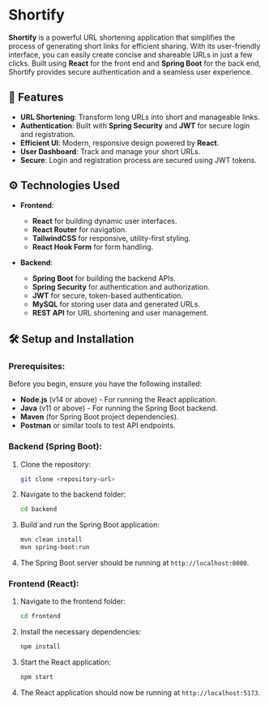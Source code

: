 # Shortify

**Shortify** is a powerful URL shortening application that simplifies the process of generating short links for efficient sharing. With its user-friendly interface, you can easily create concise and shareable URLs in just a few clicks. Built using **React** for the front end and **Spring Boot** for the back end, Shortify provides secure authentication and a seamless user experience.

## 🚀 Features
- **URL Shortening**: Transform long URLs into short and manageable links.
- **Authentication**: Built with **Spring Security** and **JWT** for secure login and registration.
- **Efficient UI**: Modern, responsive design powered by **React**.
- **User Dashboard**: Track and manage your short URLs.
- **Secure**: Login and registration process are secured using JWT tokens.

## ⚙️ Technologies Used
- **Frontend**:  
    - **React** for building dynamic user interfaces.
    - **React Router** for navigation.
    - **TailwindCSS** for responsive, utility-first styling.
    - **React Hook Form** for form handling.

- **Backend**:  
    - **Spring Boot** for building the backend APIs.
    - **Spring Security** for authentication and authorization.
    - **JWT** for secure, token-based authentication.
    - **MySQL** for storing user data and generated URLs.
    - **REST API** for URL shortening and user management.

## 🛠️ Setup and Installation

### Prerequisites:
Before you begin, ensure you have the following installed:
- **Node.js** (v14 or above) - For running the React application.
- **Java** (v11 or above) - For running the Spring Boot backend.
- **Maven** (for Spring Boot project dependencies).
- **Postman** or similar tools to test API endpoints.

### Backend (Spring Boot):

1. Clone the repository:
    ```bash
    git clone <repository-url>
    ```

2. Navigate to the backend folder:
    ```bash
    cd backend
    ```

3. Build and run the Spring Boot application:
    ```bash
    mvn clean install
    mvn spring-boot:run
    ```

4. The Spring Boot server should be running at `http://localhost:8080`.

### Frontend (React):

1. Navigate to the frontend folder:
    ```bash
    cd frontend
    ```

2. Install the necessary dependencies:
    ```bash
    npm install
    ```

3. Start the React application:
    ```bash
    npm start
    ```

4. The React application should now be running at `http://localhost:5173`.



